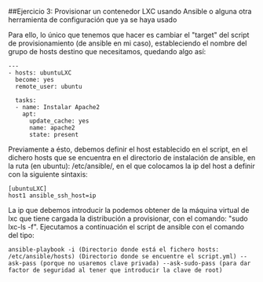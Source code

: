 ##Ejercicio 3: Provisionar un contenedor LXC usando Ansible o alguna otra herramienta de configuración que ya se haya usado

Para ello, lo único que tenemos que hacer es cambiar el "target" del script de provisionamiento (de ansible en mi caso), estableciendo el nombre del grupo de hosts destino que necesitamos, quedando algo así:

```
---
- hosts: ubuntuLXC
  become: yes
  remote_user: ubuntu

  tasks:
  - name: Instalar Apache2
    apt: 
      update_cache: yes
      name: apache2 
      state: present
```

Previamente a ésto, debemos definir el host establecido en el script, en el dichero hosts que se encuentra en el directorio de instalación de ansible, en la ruta (en ubuntu): /etc/ansible/, en el que colocamos la ip del host a definir con la siguiente sintaxis:

```
[ubuntuLXC]
host1 ansible_ssh_host=ip
```

La ip que debemos introducir la podemos obtener de la máquina virtual de lxc que tiene cargada la distribución a provisionar, con el comando: "sudo lxc-ls -f". Ejecutamos a continuación el script de ansible con el comando del tipo:

```
ansible-playbook -i (Directorio donde está el fichero hosts: /etc/ansible/hosts) (Directorio donde se encuentre el script.yml) --ask-pass (porque no usaremos clave privada) --ask-sudo-pass (para dar factor de seguridad al tener que introducir la clave de root)
```


